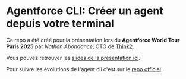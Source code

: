 # Agentforce CLI: Créer un agent depuis votre terminal

Ce repo a été créé pour la présentation lors du __Agentforce World Tour Paris 2025__ par _Nathan Abondance_, CTO de [Think2](https://www.think2.ai/).

Vous pouvez retrouver les [slides de la présentation ici](https://speakerdeck.com/nabondance/agentforce-world-tour-25-agentforce-cli-2).

Pour suivre les évolutions de l'agent cli c'est sur le [repo officiel](https://github.com/salesforcecli/plugin-agent).
